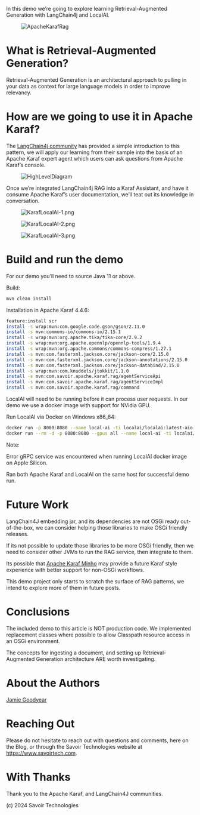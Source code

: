 In this demo we’re going to explore learning Retrieval-Augmented
Generation with LangChain4j and LocalAI.

<figure>
<img src="./assets/images/ApacheKarafRag.png" alt="ApacheKarafRag" />
</figure>

# What is Retrieval-Augmented Generation?

Retrieval-Augmented Generation is an architectural approach to pulling
in your data as context for large language models in order to improve
relevancy.

# How are we going to use it in Apache Karaf?

The [LangChain4j
community](https://github.com/langchain4j/langchain4j-examples/blob/main/rag-examples/src/main/java/_3_advanced/_01_Advanced_RAG_with_Query_Compression_Example.java)
has provided a simple introduction to this pattern, we will apply our
learning from their sample into the basis of an Apache Karaf expert
agent which users can ask questions from Apache Karaf’s console.

<figure>
<img src="./assets/images/HighLevelDiagram.png"
alt="HighLevelDiagram" />
</figure>

Once we’re integrated LangChain4j RAG into a Karaf Assistant, and have
it consume Apache Karaf’s user documentation, we’ll teat out its
knowledge in conversation.

<figure>
<img src="./assets/images/KarafLocalAI-1.png"
alt="KarafLocalAI-1.png" />
</figure>

<figure>
<img src="./assets/images/KarafLocalAI-2.png"
alt="KarafLocalAI-2.png" />
</figure>

<figure>
<img src="./assets/images/KarafLocalAI-3.png"
alt="KarafLocalAI-3.png" />
</figure>

# Build and run the demo

For our demo you’ll need to source Java 11 or above.

Build:

``` bash
mvn clean install
```

Installation in Apache Karaf 4.4.6:

``` bash
feature:install scr
install -s wrap:mvn:com.google.code.gson/gson/2.11.0
install -s mvn:commons-io/commons-io/2.15.1
install -s wrap:mvn:org.apache.tika/tika-core/2.9.2
install -s wrap:mvn:org.apache.opennlp/opennlp-tools/1.9.4
install -s wrap:mvn:org.apache.commons/commons-compress/1.27.1
install -s mvn:com.fasterxml.jackson.core/jackson-core/2.15.0
install -s mvn:com.fasterxml.jackson.core/jackson-annotations/2.15.0
install -s mvn:com.fasterxml.jackson.core/jackson-databind/2.15.0
install -s wrap:mvn:com.knuddels/jtokkit/1.1.0
install -s mvn:com.savoir.apache.karaf.rag/agentServiceApi
install -s mvn:com.savoir.apache.karaf.rag/agentServiceImpl
install -s mvn:com.savoir.apache.karaf.rag/command
```

LocalAI will need to be running before it can process user requests. In
our demo we use a docker image with support for NVidia GPU.

Run LocalAI via Docker on Windows x86_64:

``` bash
docker run -p 8080:8080 --name local-ai -ti localai/localai:latest-aio-cpu
docker run --rm -d -p 8080:8080 --gpus all --name local-ai -ti localai/localai:latest-aio-gpu-nvidia-cuda-11
```

Note:

Error gRPC service was encountered when running LocalAI docker image on
Apple Silicon.

Ran both Apache Karaf and LocalAI on the same host for successful demo
run.

# Future Work

LangChain4J embedding jar, and its dependencies are not OSGi ready
out-of-the-box, we can consider helping those libraries to make OSGi
friendly releases.

If its not possible to update those libraries to be more OSGi friendly,
then we need to consider other JVMs to run the RAG service, then
integrate to them.

Its possible that [Apache Karaf
Minho](https://github.com/apache/karaf-minho) may provide a future Karaf
style experience with better support for non-OSGi workflows.

This demo project only starts to scratch the surface of RAG patterns, we
intend to explore more of them in future posts.

# Conclusions

The included demo to this article is NOT production code. We implemented
replacement classes where possible to allow Classpath resource access in
an OSGi environment.

The concepts for ingesting a document, and setting up
Retrieval-Augmented Generation architecture ARE worth investigating.

# About the Authors

[Jamie
Goodyear](https://github.com/savoirtech/blogs/blob/main/authors/JamieGoodyear.md)

# Reaching Out

Please do not hesitate to reach out with questions and comments, here on
the Blog, or through the Savoir Technologies website at
<https://www.savoirtech.com>.

# With Thanks

Thank you to the Apache Karaf, and LangChain4J communities.

\(c\) 2024 Savoir Technologies
